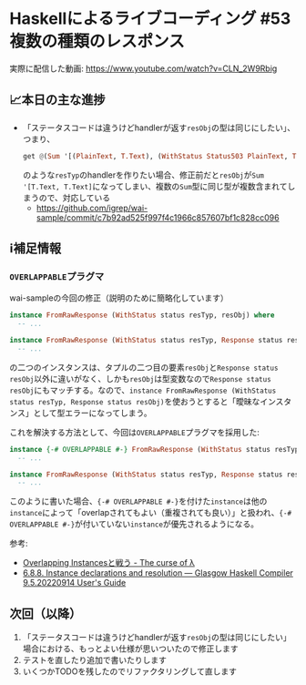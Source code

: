 # Haskellによるライブコーディング #53 複数の種類のレスポンス

実際に配信した動画: <https://www.youtube.com/watch?v=CLN_2W9Rbig>

## 📈本日の主な進捗

- 「ステータスコードは違うけどhandlerが返す`resObj`の型は同じにしたい」、つまり、
  ```haskell
  get @(Sum '[(PlainText, T.Text), (WithStatus Status503 PlainText, T.Text)]) ...
  ```
  のような`resTyp`のhandlerを作りたい場合、修正前だと`resObj`が`Sum '[T.Text, T.Text]`になってしまい、複数の`Sum`型に同じ型が複数含まれてしまうので、対応している
    - <https://github.com/igrep/wai-sample/commit/c7b92ad525f997f4c1966c857607bf1c828cc096>

## ℹ️補足情報

### `OVERLAPPABLE`プラグマ

wai-sampleの今回の修正（説明のために簡略化しています）

```haskell
instance FromRawResponse (WithStatus status resTyp, resObj) where
  -- ...

instance FromRawResponse (WithStatus status resTyp, Response status resObj) where
  -- ...
```

の二つのインスタンスは、タプルの二つ目の要素`resObj`と`Response status resObj`以外に違いがなく、しかも`resObj`は型変数なので`Response status resObj`にもマッチする。なので、`instance FromRawResponse (WithStatus status resTyp, Response status resObj)`を使おうとすると「曖昧なインスタンス」として型エラーになってしまう。

これを解決する方法として、今回は`OVERLAPPABLE`プラグマを採用した:

```haskell
instance {-# OVERLAPPABLE #-} FromRawResponse (WithStatus status resTyp, resObj) where
  -- ...

instance FromRawResponse (WithStatus status resTyp, Response status resObj) where
  -- ...
```

このように書いた場合、`{-# OVERLAPPABLE #-}`を付けた`instance`は他の`instance`によって「overlapされてもよい（重複されても良い）」と扱われ、`{-# OVERLAPPABLE #-}`が付いていない`instance`が優先されるようになる。

参考:

- [Overlapping Instancesと戦う - The curse of λ](https://myuon.github.io/posts/overlapping-instances/)
- [6.8.8. Instance declarations and resolution — Glasgow Haskell Compiler 9.5.20220914 User's Guide](https://ghc.gitlab.haskell.org/ghc/doc/users_guide/exts/instances.html)

## 次回（以降）

1. 「ステータスコードは違うけどhandlerが返す`resObj`の型は同じにしたい」場合における、もっとよい仕様が思いついたので修正します
1. テストを直したり追加で書いたりします
1. いくつかTODOを残したのでリファクタリングして直します
